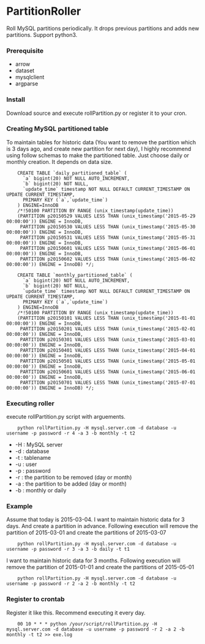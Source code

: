 # PartitionRoller
Roll MySQL partitions periodically. It drops previous partitions and adds new partitions. 
Support python3.

### Prerequisite

* arrow
* dataset
* mysqlclient
* argparse


### Install 

Download source and execute rollPartition.py or register it to your cron.

### Creating MySQL partitioned table

To maintain tables for historic data (You want to remove the partition which is 3 days ago, and create new partition for next day), I highly recommend using follow schemas to make the partitioned table. Just choose daily or monthly creation. It depends on data size. 

        CREATE TABLE `daily_partitioned_table` (
          `a` bigint(20) NOT NULL AUTO_INCREMENT,
          `b` bigint(20) NOT NULL,
          `update_time` timestamp NOT NULL DEFAULT CURRENT_TIMESTAMP ON UPDATE CURRENT_TIMESTAMP,
          PRIMARY KEY (`a`,`update_time`)
        ) ENGINE=InnoDB
        /*!50100 PARTITION BY RANGE (unix_timestamp(update_time))
        (PARTITION p20150529 VALUES LESS THAN (unix_timestamp('2015-05-29 00:00:00')) ENGINE = InnoDB,
         PARTITION p20150530 VALUES LESS THAN (unix_timestamp('2015-05-30 00:00:00')) ENGINE = InnoDB,
         PARTITION p20150531 VALUES LESS THAN (unix_timestamp('2015-05-31 00:00:00')) ENGINE = InnoDB,
         PARTITION p20150601 VALUES LESS THAN (unix_timestamp('2015-06-01 00:00:00')) ENGINE = InnoDB,
         PARTITION p20150602 VALUES LESS THAN (unix_timestamp('2015-06-02 00:00:00')) ENGINE = InnoDB) */;
 
        CREATE TABLE `monthly_partitioned_table` (
          `a` bigint(20) NOT NULL AUTO_INCREMENT,
          `b` bigint(20) NOT NULL,
          `update_time` timestamp NOT NULL DEFAULT CURRENT_TIMESTAMP ON UPDATE CURRENT_TIMESTAMP,
          PRIMARY KEY (`a`,`update_time`)
        ) ENGINE=InnoDB
        /*!50100 PARTITION BY RANGE (unix_timestamp(update_time))
        (PARTITION p20150101 VALUES LESS THAN (unix_timestamp('2015-01-01 00:00:00')) ENGINE = InnoDB,
         PARTITION p20150201 VALUES LESS THAN (unix_timestamp('2015-02-01 00:00:00')) ENGINE = InnoDB,
         PARTITION p20150301 VALUES LESS THAN (unix_timestamp('2015-03-01 00:00:00')) ENGINE = InnoDB,
         PARTITION p20150401 VALUES LESS THAN (unix_timestamp('2015-04-01 00:00:00')) ENGINE = InnoDB,
         PARTITION p20150501 VALUES LESS THAN (unix_timestamp('2015-05-01 00:00:00')) ENGINE = InnoDB,
         PARTITION p20150601 VALUES LESS THAN (unix_timestamp('2015-06-01 00:00:00')) ENGINE = InnoDB,
         PARTITION p20150701 VALUES LESS THAN (unix_timestamp('2015-07-01 00:00:00')) ENGINE = InnoDB) */;
         
### Executing roller

execute rollPartition.py script with arguements.

        python rollPartition.py -H mysql.server.com -d database -u username -p password -r 4 -a 3 -b monthly -t t2

* -H : MySQL server
* -d : database
* -t : tablename
* -u : user
* -p : password
* -r : the partition to be removed (day or month)
* -a : the partition to be added (day or month)
* -b : monthly or daily 

### Example

Assume that today is 2015-03-04. I want to maintain historic data for 3 days. And create a partition in advance. Following execution will remove the partition of 2015-03-01 and create the partitions of 2015-03-07

        python rollPartition.py -H mysql.server.com -d database -u username -p password -r 3 -a 3 -b daily -t t1
        
I want to maintain historic data for 3 months. Following execution will remove the partition of 2015-01-01 and create the partitions of 2015-05-01

        python rollPartition.py -H mysql.server.com -d database -u username -p password -r 2 -a 2 -b monthly -t t2

### Register to crontab

Register it like this. Recommend executing it every day.

        00 10 * * * python /your/script/rollPartition.py -H mysql.server.com -d database -u username -p password -r 2 -a 2 -b monthly -t t2 >> exe.log
